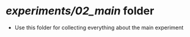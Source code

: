 # *experiments/02_main* folder

- Use this folder for collecting everything about the main experiment